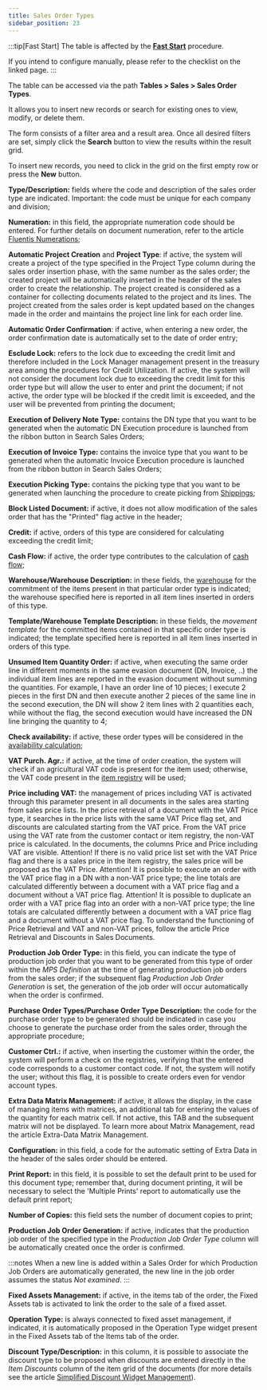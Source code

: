 ```yaml
---
title: Sales Order Types
sidebar_position: 23
---
```


:::tip[Fast Start]
The table is affected by the [**Fast Start**](/docs/guide/fast-start) procedure.

If you intend to configure manually, please refer to the checklist on the linked page.
:::

The table can be accessed via the path **Tables > Sales > Sales Order Types**.

It allows you to insert new records or search for existing ones to view, modify, or delete them.

The form consists of a filter area and a result area. Once all desired filters are set, simply click the **Search** button to view the results within the result grid.

To insert new records, you need to click in the grid on the first empty row or press the **New** button.  

**Type/Description:** fields where the code and description of the sales order type are indicated. Important: the code must be unique for each company and division;

**Numeration:** in this field, the appropriate numeration code should be entered. For further details on document numeration, refer to the article [Fluentis Numerations](/docs/configurations/tables/fluentis-numerations); 

**Automatic Project Creation** and **Project Type**: if active, the system will create a project of the type specified in the Project Type column during the sales order insertion phase, with the same number as the sales order; the created project will be automatically inserted in the header of the sales order to create the relationship. The project created is considered as a container for collecting documents related to the project and its lines. The project created from the sales order is kept updated based on the changes made in the order and maintains the project line link for each order line.

**Automatic Order Confirmation**: if active, when entering a new order, the order confirmation date is automatically set to the date of order entry; 

**Esclude Lock:** refers to the lock due to exceeding the credit limit and therefore included in the Lock Manager management present in the treasury area among the procedures for Credit Utilization. If active, the system will not consider the document lock due to exceeding the credit limit for this order type but will allow the user to enter and print the document; if not active, the order type will be blocked if the credit limit is exceeded, and the user will be prevented from printing the document; 

**Execution of Delivery Note Type:** contains the DN type that you want to be generated when the automatic DN Execution procedure is launched from the ribbon button in Search Sales Orders; 

**Execution of Invoice Type:** contains the invoice type that you want to be generated when the automatic Invoice Execution procedure is launched from the ribbon button in Search Sales Orders; 

**Execution Picking Type:** contains the picking type that you want to be generated when launching the procedure to create picking from [Shippings](/docs/logistics/shipping/shippings); 

**Block Listed Document:** if active, it does not allow modification of the sales order that has the "Printed" flag active in the header; 

**Credit:** if active, orders of this type are considered for calculating exceeding the credit limit; 

**Cash Flow:** if active, the order type contributes to the calculation of [cash flow](/docs/treasury/cash-flow/cash-flow/search-cash-flow); 

**Warehouse/Warehouse Description:** in these fields, the [warehouse](/docs/configurations/tables/logistics/warehouses) for the commitment of the items present in that particular order type is indicated; the warehouse specified here is reported in all item lines inserted in orders of this type. 

**Template/Warehouse Template Description:** in these fields, the *movement template* for the committed items contained in that specific order type is indicated; the template specified here is reported in all item lines inserted in orders of this type. 

**Unsumed Item Quantity Order:** if active, when executing the same order line in different moments in the same evasion document (DN, Invoice, ..) the individual item lines are reported in the evasion document without summing the quantities. For example, I have an order line of 10 pieces; I execute 2 pieces in the first DN and then execute another 2 pieces of the same line in the second execution, the DN will show 2 item lines with 2 quantities each, while without the flag, the second execution would have increased the DN line bringing the quantity to 4; 

**Check availability:** if active, these order types will be considered in the [availability calculation](/docs/erp-home/registers/items/calculate-availability); 

**VAT Purch. Agr.:** if active, at the time of order creation, the system will check if an agricultural VAT code is present for the item used; otherwise, the VAT code present in the [item registry](/docs/erp-home/registers/items/create-new-item) will be used; 

**Price including VAT:** the management of prices including VAT is activated through this parameter present in all documents in the sales area starting from sales price lists. In the price retrieval of a document with the VAT Price type, it searches in the price lists with the same VAT Price flag set, and discounts are calculated starting from the VAT price. From the VAT price using the VAT rate from the customer contact or item registry, the non-VAT price is calculated. In the documents, the columns Price and Price including VAT are visible. Attention! If there is no valid price list set with the VAT Price flag and there is a sales price in the item registry, the sales price will be proposed as the VAT Price. Attention! It is possible to execute an order with the VAT price flag in a DN with a non-VAT price type; the line totals are calculated differently between a document with a VAT price flag and a document without a VAT price flag. Attention! It is possible to duplicate an order with a VAT price flag into an order with a non-VAT price type; the line totals are calculated differently between a document with a VAT price flag and a document without a VAT price flag. To understand the functioning of Price Retrieval and VAT and non-VAT prices, follow the article Price Retrieval and Discounts in Sales Documents. 

**Production Job Order Type:** in this field, you can indicate the type of production job order that you want to be generated from this type of order within the *MPS Definition* at the time of generating production job orders from the sales order; if the subsequent flag *Production Job Order Generation* is set, the generation of the job order will occur automatically when the order is confirmed. 

**Purchase Order Types/Purchase Order Type Description:** the code for the purchase order type to be generated should be indicated in case you choose to generate the purchase order from the sales order, through the appropriate procedure; 

**Customer Ctrl.:** if active, when inserting the customer within the order, the system will perform a check on the registries, verifying that the entered code corresponds to a customer contact code. If not, the system will notify the user; without this flag, it is possible to create orders even for vendor account types. 

**Extra Data Matrix Management:** if active, it allows the display, in the case of managing items with matrices, an additional tab for entering the values of the quantity for each matrix cell. If not active, this TAB and the subsequent matrix will not be displayed. To learn more about Matrix Management, read the article Extra-Data Matrix Management. 

**Configuration:** in this field, a code for the automatic setting of Extra Data in the header of the sales order should be entered. 

**Print Report:** in this field, it is possible to set the default print to be used for this document type; remember that, during document printing, it will be necessary to select the 'Multiple Prints' report to automatically use the default print report;

**Number of Copies:** this field sets the number of document copies to print; 

**Production Job Order Generation:** if active, indicates that the production job order of the specified type in the *Production Job Order Type* column will be automatically created once the order is confirmed. 

:::notes
When a new line is added within a Sales Order for which Production Job Orders are automatically generated, the new line in the job order assumes the status *Not examined*.
:::

**Fixed Assets Management:** if active, in the items tab of the order, the Fixed Assets tab is activated to link the order to the sale of a fixed asset.

**Operation Type:** is always connected to fixed asset management, if indicated, it is automatically proposed in the Operation Type widget present in the Fixed Assets tab of the Items tab of the order. 

**Discount Type/Description:** in this column, it is possible to associate the discount type to be proposed when discounts are entered directly in the *Item Discounts* column of the item grid of the documents (for more details see the article [Simplified Discount Widget Management](/docs/sales/sales-flow/discount-widget)).